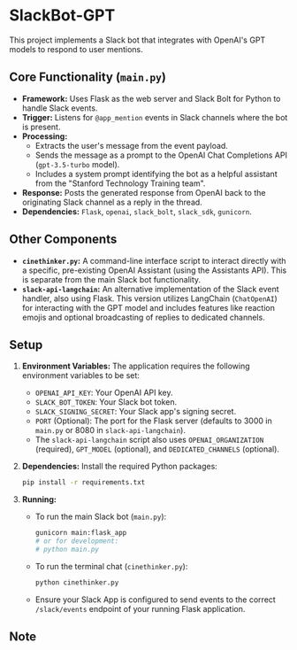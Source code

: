 # SlackBot-GPT

This project implements a Slack bot that integrates with OpenAI's GPT models to respond to user mentions.

## Core Functionality (`main.py`)

-   **Framework:** Uses Flask as the web server and Slack Bolt for Python to handle Slack events.
-   **Trigger:** Listens for `@app_mention` events in Slack channels where the bot is present.
-   **Processing:**
    -   Extracts the user's message from the event payload.
    -   Sends the message as a prompt to the OpenAI Chat Completions API (`gpt-3.5-turbo` model).
    -   Includes a system prompt identifying the bot as a helpful assistant from the "Stanford Technology Training team".
-   **Response:** Posts the generated response from OpenAI back to the originating Slack channel as a reply in the thread.
-   **Dependencies:** `Flask`, `openai`, `slack_bolt`, `slack_sdk`, `gunicorn`.

## Other Components

-   **`cinethinker.py`:** A command-line interface script to interact directly with a specific, pre-existing OpenAI Assistant (using the Assistants API). This is separate from the main Slack bot functionality.
-   **`slack-api-langchain`:** An alternative implementation of the Slack event handler, also using Flask. This version utilizes LangChain (`ChatOpenAI`) for interacting with the GPT model and includes features like reaction emojis and optional broadcasting of replies to dedicated channels.

## Setup

1.  **Environment Variables:** The application requires the following environment variables to be set:
    *   `OPENAI_API_KEY`: Your OpenAI API key.
    *   `SLACK_BOT_TOKEN`: Your Slack bot token.
    *   `SLACK_SIGNING_SECRET`: Your Slack app's signing secret.
    *   `PORT` (Optional): The port for the Flask server (defaults to 3000 in `main.py` or 8080 in `slack-api-langchain`).
    *   The `slack-api-langchain` script also uses `OPENAI_ORGANIZATION` (required), `GPT_MODEL` (optional), and `DEDICATED_CHANNELS` (optional).

2.  **Dependencies:** Install the required Python packages:
    ```bash
    pip install -r requirements.txt
    ```

3.  **Running:**
    *   To run the main Slack bot (`main.py`):
        ```bash
        gunicorn main:flask_app
        # or for development:
        # python main.py
        ```
    *   To run the terminal chat (`cinethinker.py`):
        ```bash
        python cinethinker.py
        ```
    *   Ensure your Slack App is configured to send events to the correct `/slack/events` endpoint of your running Flask application.

## Note

